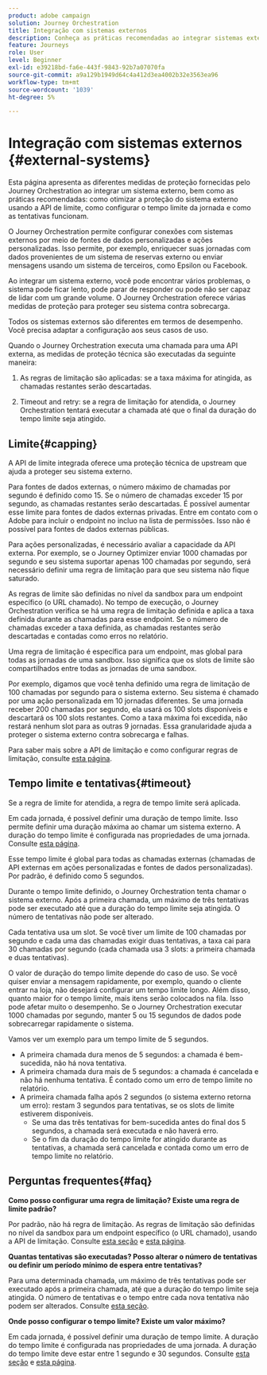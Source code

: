 ```yaml
---
product: adobe campaign
solution: Journey Orchestration
title: Integração com sistemas externos
description: Conheça as práticas recomendadas ao integrar sistemas externos
feature: Journeys
role: User
level: Beginner
exl-id: e39218bd-fa6e-443f-9843-92b7a07070fa
source-git-commit: a9a129b1949d64c4a412d3ea4002b32e3563ea96
workflow-type: tm+mt
source-wordcount: '1039'
ht-degree: 5%

---
```


# Integração com sistemas externos {#external-systems}

Esta página apresenta as diferentes medidas de proteção fornecidas pelo Journey Orchestration ao integrar um sistema externo, bem como as práticas recomendadas: como otimizar a proteção do sistema externo usando a API de limite, como configurar o tempo limite da jornada e como as tentativas funcionam.

O Journey Orchestration permite configurar conexões com sistemas externos por meio de fontes de dados personalizadas e ações personalizadas. Isso permite, por exemplo, enriquecer suas jornadas com dados provenientes de um sistema de reservas externo ou enviar mensagens usando um sistema de terceiros, como Epsilon ou Facebook.

Ao integrar um sistema externo, você pode encontrar vários problemas, o sistema pode ficar lento, pode parar de responder ou pode não ser capaz de lidar com um grande volume. O Journey Orchestration oferece várias medidas de proteção para proteger seu sistema contra sobrecarga.

Todos os sistemas externos são diferentes em termos de desempenho. Você precisa adaptar a configuração aos seus casos de uso.

Quando o Journey Orchestration executa uma chamada para uma API externa, as medidas de proteção técnica são executadas da seguinte maneira:

1. As regras de limitação são aplicadas: se a taxa máxima for atingida, as chamadas restantes serão descartadas.

2. Timeout and retry: se a regra de limitação for atendida, o Journey Orchestration tentará executar a chamada até que o final da duração do tempo limite seja atingido.

## Limite{#capping}

A API de limite integrada oferece uma proteção técnica de upstream que ajuda a proteger seu sistema externo.

Para fontes de dados externas, o número máximo de chamadas por segundo é definido como 15. Se o número de chamadas exceder 15 por segundo, as chamadas restantes serão descartadas. É possível aumentar esse limite para fontes de dados externas privadas. Entre em contato com o Adobe para incluir o endpoint no incluo na lista de permissões. Isso não é possível para fontes de dados externas públicas.

Para ações personalizadas, é necessário avaliar a capacidade da API externa. Por exemplo, se o Journey Optimizer enviar 1000 chamadas por segundo e seu sistema suportar apenas 100 chamadas por segundo, será necessário definir uma regra de limitação para que seu sistema não fique saturado.

As regras de limite são definidas no nível da sandbox para um endpoint específico (o URL chamado). No tempo de execução, o Journey Orchestration verifica se há uma regra de limitação definida e aplica a taxa definida durante as chamadas para esse endpoint. Se o número de chamadas exceder a taxa definida, as chamadas restantes serão descartadas e contadas como erros no relatório.

Uma regra de limitação é específica para um endpoint, mas global para todas as jornadas de uma sandbox. Isso significa que os slots de limite são compartilhados entre todas as jornadas de uma sandbox.

Por exemplo, digamos que você tenha definido uma regra de limitação de 100 chamadas por segundo para o sistema externo. Seu sistema é chamado por uma ação personalizada em 10 jornadas diferentes. Se uma jornada receber 200 chamadas por segundo, ela usará os 100 slots disponíveis e descartará os 100 slots restantes. Como a taxa máxima foi excedida, não restará nenhum slot para as outras 9 jornadas. Essa granularidade ajuda a proteger o sistema externo contra sobrecarga e falhas.

Para saber mais sobre a API de limitação e como configurar regras de limitação, consulte [esta página](../api/capping.md).

## Tempo limite e tentativas{#timeout}

Se a regra de limite for atendida, a regra de tempo limite será aplicada.

Em cada jornada, é possível definir uma duração de tempo limite. Isso permite definir uma duração máxima ao chamar um sistema externo. A duração do tempo limite é configurada nas propriedades de uma jornada. Consulte [esta página](../building-journeys/changing-properties.md#timeout_and_error).

Esse tempo limite é global para todas as chamadas externas (chamadas de API externas em ações personalizadas e fontes de dados personalizadas). Por padrão, é definido como 5 segundos.

Durante o tempo limite definido, o Journey Orchestration tenta chamar o sistema externo. Após a primeira chamada, um máximo de três tentativas pode ser executado até que a duração do tempo limite seja atingida. O número de tentativas não pode ser alterado.

Cada tentativa usa um slot. Se você tiver um limite de 100 chamadas por segundo e cada uma das chamadas exigir duas tentativas, a taxa cai para 30 chamadas por segundo (cada chamada usa 3 slots: a primeira chamada e duas tentativas).

O valor de duração do tempo limite depende do caso de uso. Se você quiser enviar a mensagem rapidamente, por exemplo, quando o cliente entrar na loja, não desejará configurar um tempo limite longo. Além disso, quanto maior for o tempo limite, mais itens serão colocados na fila. Isso pode afetar muito o desempenho. Se o Journey Orchestration executar 1000 chamadas por segundo, manter 5 ou 15 segundos de dados pode sobrecarregar rapidamente o sistema.

Vamos ver um exemplo para um tempo limite de 5 segundos.

* A primeira chamada dura menos de 5 segundos: a chamada é bem-sucedida, não há nova tentativa.
* A primeira chamada dura mais de 5 segundos: a chamada é cancelada e não há nenhuma tentativa. É contado como um erro de tempo limite no relatório.
* A primeira chamada falha após 2 segundos (o sistema externo retorna um erro): restam 3 segundos para tentativas, se os slots de limite estiverem disponíveis.
   * Se uma das três tentativas for bem-sucedida antes do final dos 5 segundos, a chamada será executada e não haverá erro.
   * Se o fim da duração do tempo limite for atingido durante as tentativas, a chamada será cancelada e contada como um erro de tempo limite no relatório.

## Perguntas frequentes{#faq}

**Como posso configurar uma regra de limitação? Existe uma regra de limite padrão?**

Por padrão, não há regra de limitação. As regras de limitação são definidas no nível da sandbox para um endpoint específico (o URL chamado), usando a API de limitação. Consulte [esta seção](../about/external-systems.md#capping) e [esta página](../api/capping.md).

**Quantas tentativas são executadas? Posso alterar o número de tentativas ou definir um período mínimo de espera entre tentativas?**

Para uma determinada chamada, um máximo de três tentativas pode ser executado após a primeira chamada, até que a duração do tempo limite seja atingida. O número de tentativas e o tempo entre cada nova tentativa não podem ser alterados. Consulte [esta seção](../about/external-systems.md#timeout).

**Onde posso configurar o tempo limite? Existe um valor máximo?**

Em cada jornada, é possível definir uma duração de tempo limite. A duração do tempo limite é configurada nas propriedades de uma jornada. A duração do tempo limite deve estar entre 1 segundo e 30 segundos. Consulte [esta seção](../about/external-systems.md#timeout) e [esta página](../building-journeys/changing-properties.md#timeout_and_error).
